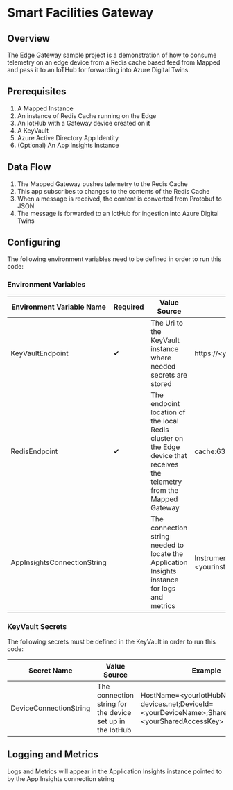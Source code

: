 ﻿# Smart Facilities Gateway

## Overview

The Edge Gateway sample project is a demonstration of how to consume telemetry on an edge device from a Redis cache based feed from Mapped and pass it to an IoTHub for 
forwarding into Azure Digital Twins.

## Prerequisites

1. A Mapped Instance
2. An instance of Redis Cache running on the Edge
3. An IotHub with a Gateway device created on it
4. A KeyVault
5. Azure Active Directory App Identity
6. (Optional) An App Insights Instance

## Data Flow

1. The Mapped Gateway pushes telemetry to the Redis Cache
2. This app subscribes to changes to the contents of the Redis Cache
3. When a message is received, the content is converted from Protobuf to JSON
4. The message is forwarded to an IotHub for ingestion into Azure Digital Twins

## Configuring

The following environment variables need to be defined in order to run this code:

### Environment Variables

| Environment Variable Name | Required | Value Source | Example |
| --- | --- | --- | --- |
| KeyVaultEndpoint | ✔ | The Uri to the KeyVault instance where needed secrets are stored | https://&lt;yourkeyvaultname&gt;.vault.azure.net/ |
| RedisEndpoint | ✔ | The endpoint location of the local Redis cluster on the Edge device that receives the telemetry from the Mapped Gateway | cache:6379 |
| AppInsightsConnectionString |  | The connection string needed to locate the Application Insights instance for logs and metrics | InstrumentationKey=&lt;yourinstrumentationkey&gt;;IngestionEndpoint=https://&lt;checkregion&gt;.in.applicationinsights.azure.com/;LiveEndpoint=https://&lt;checkregion&gt;.livediagnostics.monitor.azure.com/ |

### KeyVault Secrets

The following secrets must be defined in the KeyVault in order to run this code:

| Secret Name | Value Source | Example |
| --- | --- | --- |
| DeviceConnectionString | The connection string for the device set up in the IotHub | HostName=&lt;yourIotHubName&gt;.azure-devices.net;DeviceId=&lt;yourDeviceName&gt;;SharedAccessKey=&lt;yourSharedAccessKey&gt; |

## Logging and Metrics

Logs and Metrics will appear in the Application Insights instance pointed to by the App Insights connection string

